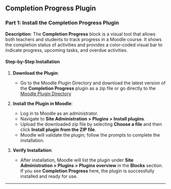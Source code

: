 ## Completion Progress Plugin
### **Part 1: Install the Completion Progress Plugin**

**Description**: The **Completion Progress** block is a visual tool that allows both teachers and students to track progress in a Moodle course. It shows the completion status of activities and provides a color-coded visual bar to indicate progress, upcoming tasks, and overdue activities.

#### **Step-by-Step Installation**

1. **Download the Plugin**:
   - Go to the Moodle Plugin Directory and download the latest version of the **Completion Progress** plugin as a zip file or go directly to the [Moodle Plugin Directory](https://moodle.org/plugins/block_completion_progress)

2. **Install the Plugin in Moodle**:
   - Log in to Moodle as an administrator.
   - Navigate to **Site Administration > Plugins > Install plugins**.
   - Upload the downloaded zip file by selecting **Choose a file** and then click **Install plugin from the ZIP file**.
   - Moodle will validate the plugin; follow the prompts to complete the installation.

3. **Verify Installation**:
   - After installation, Moodle will list the plugin under **Site Administration > Plugins > Plugins overview** in the **Blocks** section. If you see **Completion Progress** here, the plugin is successfully installed and ready for use.

---
